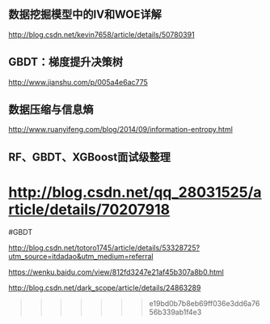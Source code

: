 数据挖掘模型中的IV和WOE详解
--------------------

http://blog.csdn.net/kevin7658/article/details/50780391

GBDT：梯度提升决策树
------------------

http://www.jianshu.com/p/005a4e6ac775


数据压缩与信息熵
-----------
http://www.ruanyifeng.com/blog/2014/09/information-entropy.html


RF、GBDT、XGBoost面试级整理
--------
http://blog.csdn.net/qq_28031525/article/details/70207918
=======
#GBDT

http://blog.csdn.net/totoro1745/article/details/53328725?utm_source=itdadao&utm_medium=referral

https://wenku.baidu.com/view/812fd3247e21af45b307a8b0.html


http://blog.csdn.net/dark_scope/article/details/24863289
>>>>>>> e19bd0b7b8eb69ff036e3dd6a7656b339ab1f4e3
